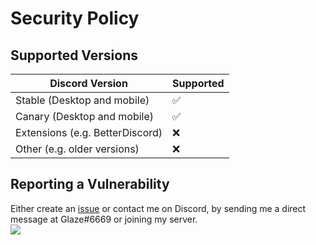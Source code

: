 # Security Policy

## Supported Versions

| Discord Version | Supported |
| ------- | ------------------ |
| Stable (Desktop and mobile) | :white_check_mark: |
| Canary (Desktop and mobile) | :white_check_mark: |
| Extensions (e.g. BetterDiscord) | :x: |
| Other (e.g. older versions) | :x: |


## Reporting a Vulnerability

Either create an [issue](https://github.com/Glazelf/NinigiBot/issues) or contact me on Discord, by sending me a direct message at Glaze#6669 or joining my server.  
[<img src="https://canary.discordapp.com/api/guilds/549214833858576395/widget.png?style=banner2">](https://discord.gg/2gkybyu)
